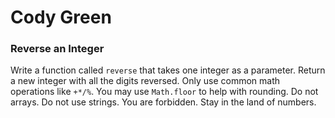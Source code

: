 # Cody Green

### Reverse an Integer

Write a function called `reverse` that takes one integer as a parameter. Return a new integer with all the digits reversed. Only use common math operations like `+*/%`. You may use `Math.floor` to help with rounding.
Do not arrays. Do not use strings. You are forbidden. Stay in the land of numbers.